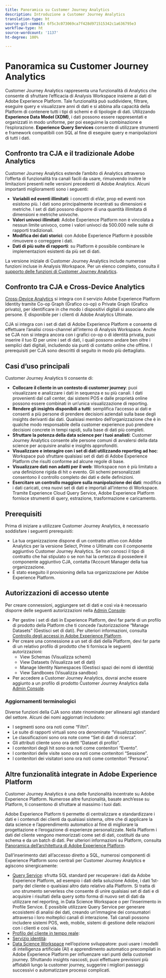 ```yaml
---
title: Panoramica su Customer Journey Analytics
description: Introduzione a Customer Journey Analytics
translation-type: ht
source-git-commit: 6f5c3c073069ca7f428d971515342c1a636795e3
workflow-type: ht
source-wordcount: '1137'
ht-degree: 100%

---
```



# Panoramica su Customer Journey Analytics

Customer Journey Analytics rappresenta una funzionalità di Analytics che consente di sfruttare l’efficacia di Analysis Workspace insieme ai dati di Adobe Experience Platform. Tale funzionalità può suddividere, filtrare, eseguire query e visualizzare anni di dati e si abbina alla capacità della Platform di contenere tutti i tipi di schemi e di tipologie di dati. Utilizzando **Experience Data Model (XDM)**, i dati possono essere rappresentati e organizzati in modo uniforme, per poi eseguirne la combinazione e l’esplorazione. **Experience Query Services** consente di utilizzare strumenti e framework compatibili con SQL al fine di eseguire query e manipolazioni di tutti i dati.

## Confronto tra CJA e il tradizionale Adobe Analytics

Customer Journey Analytics estende l’ambito di Analytics attraverso l’offerta di funzionalità tra canali facili da usare, rimuovendo inoltre le limitazioni presenti nelle versioni precedenti di Adobe Analytics. Alcuni importanti miglioramenti sono i seguenti:

* **Variabili ed eventi illimitati**: i concetti di eVar, prop ed eventi non esistono più. I dati sono principalmente incentrati su dimensioni e metriche. I set di dati possono disporre di una quantità illimitata di dimensioni e metriche univoche.
* **Valori univoci illimitati**: Adobe Experience Platform non è vincolata a nessun limite univoco, come i valori univoci da 500.000 nelle suite di rapporti tradizionali.
* **Modifica dei dati storici**: con Adobe Experience Platform è possibile rimuovere o correggere i dati.
* **Dati di più suite di rapporti**: su Platform è possibile combinare le implementazioni esistenti da più set di dati.

La versione iniziale di Customer Journey Analytics include numerose funzioni incluse in Analysis Workspace. Per un elenco completo, consulta il [supporto delle funzioni di Customer Journey Analytics](cja-aa.md).

## Confronto tra CJA e Cross-Device Analytics

[Cross-Device Analytics](https://docs.adobe.com/content/help/it-IT/analytics/components/cda/cda-home.html) si integra con il servizio Adobe Experience Platform Identity tramite Co-op Graph (Grafico co-op) o Private Graph (Grafico privato), per identificare in che modo i dispositivi digitali si associano alle persone. È disponibile per i clienti di Adobe Analytics Ultimate.

CJA si integra con i set di dati di Adobe Experience Platform e consente di effettuare l’analisi cross-channel all’interno di Analysis Workspace. Anche se CJA non si integra ancora con i grafici co-op o di identità privata, puoi inserire il tuo ID per unire i set di dati, i quali possono andare ben oltre i semplici dati digitali, includendo sia punti di contatto online che offline. I prerequisiti per CJA sono descritti di seguito in modo più dettagliato.

## Casi d’uso principali

Customer Journey Analytics ti consente di:

* **Collocare il cliente in un contesto di customer journey**: puoi visualizzare e analizzare i dati in sequenza e su più canali. I dati provenienti dal call center, dai sistemi POS e dalle proprietà online possono essere combinati in un’unica visualizzazione di reporting.
* **Rendere gli insights disponibili a tutti**: semplifica l’accesso ai dati e consenti a più persone di prendere decisioni aziendali sulla base degli insights derivanti dai dati. Qualsiasi membro dell’organizzazione che è in qualche modo responsabile della customer experience può prendere decisioni concrete in tempi rapidi, sulla base di dati più completi.
* **Sfruttare la potenza della data science per i tuoi analisti**: Customer Journey Analytics consente alle persone comuni di avvalersi della data science per acquisire analisi e insights approfonditi.
* **Visualizzare e interagire con i set di dati utilizzando reporting ad hoc**: Workspace può sfruttare qualsiasi set di dati di Adobe Experience Platform che risulti conforme ad alcune regole di base.
* **Visualizzare dati non adatti per il web**: Workspace non è più limitato a una definizione rigida di hit o evento. Gli schemi personalizzati consentono il controllo completo dei dati e delle definizioni.
* **Esercitare un controllo maggiore sulla manipolazione dei dati**: modifica i dati caricati, crea nuovi set di dati e importali all’interno di Workspace. Tramite Experience Cloud Query Service, Adobe Experience Platform fornisce strumenti di query, estrazione, trasformazione e caricamento.

## Prerequisiti

Prima di iniziare a utilizzare Customer Journey Analytics, è necessario soddisfare i seguenti prerequisiti:

* La tua organizzazione dispone di un contratto attivo con Adobe Analytics per la versione Select, Prime o Ultimate con il componente aggiuntivo Customer Journey Analytics. Se non conosci il tipo di contratto che hai stipulato o se non hai la certezza di possedere il componente aggiuntivo CJA, contatta l’Account Manager della tua organizzazione.
* È stato eseguito il provisioning della tua organizzazione per Adobe Experience Platform.

## Autorizzazioni di accesso utente

Per creare connessioni, aggiungere set di dati e così via è necessario disporre delle seguenti autorizzazioni nella [Admin Console](https://adminconsole.adobe.com/enterprise/):

* Per gestire i set di dati in Experience Platform, devi far parte di un profilo di prodotto della Platform che ti concede l’autorizzazione “Manage Datasets” (Gestisci set di dati). Per ulteriori informazioni, consulta [Controllo degli accessi in Adobe Experience Platform](https://docs.adobe.com/content/help/it-IT/experience-platform/landing/home.translate.html#!api-specification/markdown/narrative/technical_overview/access-control/access-control-overview.md).
* Per creare una connessione a un set di dati della Platform, devi far parte di un relativo profilo di prodotto che ti fornisca le seguenti autorizzazioni:
   * View Schemas (Visualizza schemi)
   * View Datasets (Visualizza set di dati)
   * Manage Identity Namespaces (Gestisci spazi dei nomi di identità)
   * View Sandboxes (Visualizza sandbox)
* Per accedere a Customer Journey Analytics, dovrai anche essere aggiunto a un profilo di prodotto Customer Journey Analytics dalla [Admin Console](https://adminconsole.adobe.com/enterprise/).

### Aggiornamenti terminologici

Diverse funzioni della CJA sono state rinominate per allinearsi agli standard del settore. Alcuni dei nomi aggiornati includono:

* I segmenti sono ora noti come “Filtri”.
* Le suite di rapporti virtuali sono ora denominate “Visualizzazioni”.
* Le classificazioni sono ora note come “Set di dati di ricerca”.
* Gli attributi cliente sono ora detti “Dataset di profilo”.
* I contenitori degli hit sono ora noti come contenitori “Evento”.
* I contenitori delle visite sono ora noti come contenitori “Sessione”.
* I contenitori dei visitatori sono ora noti come contenitori “Persona”.

## Altre funzionalità integrate in Adobe Experience Platform

Customer Journey Analytics è una delle funzionalità incentrate su Adobe Experience Platform. Numerose altre funzionalità, basate anch’esse su Platform, ti consentono di sfruttare al massimo i tuoi dati.

Adobe Experience Platform ti permette di centralizzare e standardizzare i dati e i contenuti dei clienti da qualsiasi sistema, oltre che di applicare la data science e l’apprendimento automatico al fine di migliorare la progettazione e l’erogazione di esperienze personalizzate. Nella Platform i dati del cliente vengono memorizzati come set di dati, costituiti da uno schema e da un batch di dati. Per ulteriori informazioni su Platform, consulta [Panoramica dell’architettura di Adobe Experience Platform](https://docs.adobe.com/content/help/it-IT/experience-platform/landing/home.translate.html).

Dall’inserimento dati all’accesso diretto a SQL, numerosi componenti di Experience Platform sono centrali per Customer Journey Analytics e agiscono sinergicamente:

* [Query Service](https://docs.adobe.com/content/help/it-IT/experience-platform/query/home.translate.html): sfrutta SQL standard per recuperare i dati da Adobe Experience Platform, ad esempio i dati della soluzione Adobe, i dati 1st-party del cliente o qualsiasi altro dato relativo alla Platform. Si tratta di uno strumento serverless che consente di unire qualsiasi set di dati e di acquisire i risultati della query sotto forma di nuovo set di dati da utilizzare nel reporting, in Data Science Workspace o per l’inserimento in Profile Service. È possibile utilizzare Query Service per generare ecosistemi di analisi dei dati, creando un’immagine dei consumatori attraverso i loro molteplici canali di interazione. Tali canali possono includere sistemi POS, web, mobile, sistemi di gestione delle relazioni con i clienti e così via.
* [Profilo del cliente in tempo reale](https://docs.adobe.com/content/help/it-IT/experience-platform/landing/home.translate.html#!api-specification/markdown/narrative/technical_overview/unified_profile_architectural_overview/unified_profile_architectural_overview.md):
* [Servizio identità](https://docs.adobe.com/content/help/it-IT/experience-platform/landing/home.translate.html#!api-specification/markdown/narrative/technical_overview/identity_services_architectural_overview/identity_services_architectural_overview.md):
* [Data Science Workspace](https://docs.adobe.com/content/help/it-IT/experience-platform/data-science-workspace/home.translate.html) nell’opzione sviluppatore: puoi usare i modelli di intelligenza artificiale (AI) e apprendimento automatico precompilati in Adobe Experience Platform per influenzare vari punti della customer journey. Sfruttando insights nascosti, puoi effettuare previsioni più affidabili lungo la customer journey, suggerire i migliori passaggi successivi o automatizzare processi complicati.
